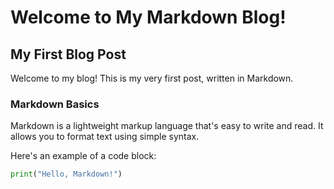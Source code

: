 # Welcome to My Markdown Blog!

## My First Blog Post

Welcome to my blog! This is my very first post, written in Markdown.

### Markdown Basics

Markdown is a lightweight markup language that's easy to write and read. It allows you to format text using simple syntax.

Here's an example of a code block:

```python
print("Hello, Markdown!")